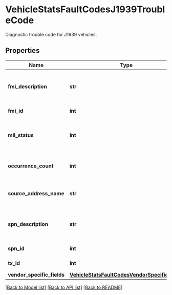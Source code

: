 # VehicleStatsFaultCodesJ1939TroubleCode

Diagnostic trouble code for J1939 vehicles.
## Properties
Name | Type | Description | Notes
------------ | ------------- | ------------- | -------------
**fmi_description** | **str** | A short description of the FMI identifier, if available. | [optional] 
**fmi_id** | **int** | The FMI identifier. | 
**mil_status** | **int** | The MIL status, indicating a check engine light. | 
**occurrence_count** | **int** | The number of times this fault has triggered. | 
**source_address_name** | **str** | The source address name corresponding to the txId | [optional] 
**spn_description** | **str** | A short description of the SPN identifier, if available. | [optional] 
**spn_id** | **int** | The SPN identifier. | 
**tx_id** | **int** | The TX identifier. | 
**vendor_specific_fields** | [**VehicleStatsFaultCodesVendorSpecificFields**](VehicleStatsFaultCodesVendorSpecificFields.md) |  | [optional] 

[[Back to Model list]](../README.md#documentation-for-models) [[Back to API list]](../README.md#documentation-for-api-endpoints) [[Back to README]](../README.md)


